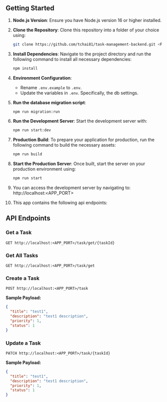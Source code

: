 ## Getting Started

1. **Node.js Version**: Ensure you have Node.js version 16 or higher installed.
2. **Clone the Repository**: Clone this repository into a folder of your choice using:
   ```bash
   git clone https://github.com/tchai81/task-management-backend.git <FOLDER_PATH>
   ```
3. **Install Dependencies**: Navigate to the project directory and run the following command to install all necessary dependencies:
   ```bash
   npm install
   ```
4. **Environment Configuration**:

   - Rename `.env.example` to `.env`.
   - Update the variables in `.env`. Specifically, the db settings.

5. **Run the database migration script**:

   ```bash
   npm run migration:run
   ```

6. **Run the Development Server**: Start the development server with:
   ```bash
   npm run start:dev
   ```
7. **Production Build**: To prepare your application for production, run the following command to build the necessary assets:
   ```bash
   npm run build
   ```
8. **Start the Production Server**: Once built, start the server on your production environment using:
   ```bash
   npm run start
   ```
9. You can access the development server by navigating to: http://localhost:<APP_PORT>

10. This app contains the following api endpoints:

## API Endpoints

### Get a Task

```http
GET http://localhost:<APP_PORT>/task/get/{taskId}
```

### Get All Tasks

```http
GET http://localhost:<APP_PORT>/task/get
```

### Create a Task

```http
POST http://localhost:<APP_PORT>/task
```

**Sample Payload:**

```json
{
  "title": "test1",
  "description": "test1 description",
  "priority": 1,
  "status": 1
}
```

### Update a Task

```http
PATCH http://localhost:<APP_PORT>/task/{taskId}
```

**Sample Payload:**

```json
{
  "title": "test1",
  "description": "test1 description",
  "priority": 1,
  "status": 1
}
```
